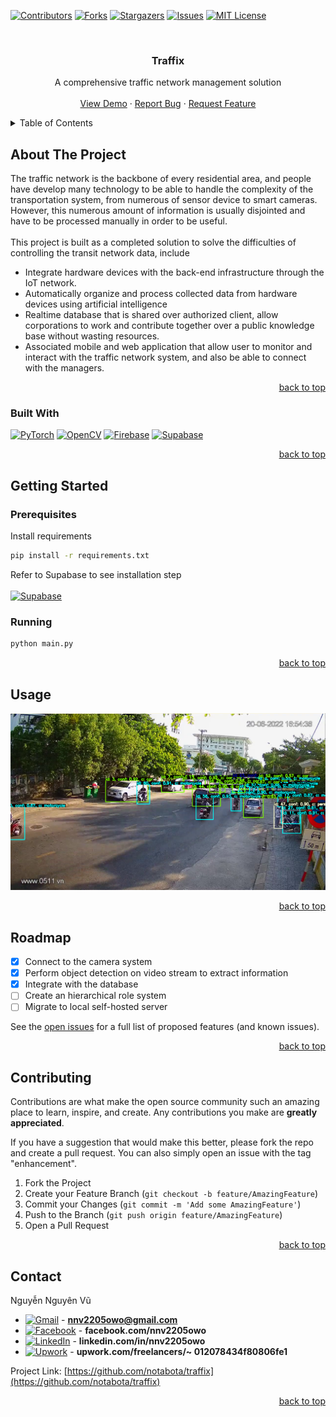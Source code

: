 <a name="readme-top"></a>

<!-- PROJECT SHIELDS -->

[![Contributors][contributors-shield]][contributors-url]
[![Forks][forks-shield]][forks-url]
[![Stargazers][stars-shield]][stars-url]
[![Issues][issues-shield]][issues-url]
[![MIT License][license-shield]][license-url]

<br />
<div align="center">

<h3 align="center">Traffix</h3>

<p align="center">
    A comprehensive traffic network management solution
    <br />
    <br />
    <a href="https://github.com/notabota/traffix">View Demo</a>
    ·
    <a href="https://github.com/notabota/traffix/issues">Report Bug</a>
    ·
    <a href="https://github.com/notabota/traffix/issues">Request Feature</a>
  </p>
</div>

<!-- TABLE OF CONTENTS -->

<details>
  <summary>Table of Contents</summary>
  <ol>
    <li>
      <a href="#about-the-project">About The Project</a>
      <ul>
        <li><a href="#built-with">Built With</a></li>
      </ul>
    </li>
    <li>
      <a href="#getting-started">Getting Started</a>
      <ul>
        <li><a href="#prerequisites">Prerequisites</a></li>
        <li><a href="#installation">Installation</a></li>
      </ul>
    </li>
    <li><a href="#usage">Usage</a></li>
    <li><a href="#roadmap">Roadmap</a></li>
    <li><a href="#contributing">Contributing</a></li>
    <li><a href="#contact">Contact</a></li>
  </ol>
</details>

<!-- ABOUT THE PROJECT -->

## About The Project

The traffic network is the backbone of every residential area, and people have develop many technology to be able to handle the complexity of the transportation system, from numerous of sensor device to smart cameras. However, this numerous amount of information is usually disjointed and have to be processed manually in order to be useful.
<br />
<br />
This project is built as a completed solution to solve the difficulties of controlling the transit network data, include

* Integrate hardware devices with the back-end infrastructure through the IoT network.
* Automatically organize and process collected data from hardware devices using artificial intelligence
* Realtime database that is shared over authorized client, allow corporations to work and contribute together over a public knowledge base without wasting resources.
* Associated mobile and web application that allow user to monitor and interact with the traffic network system, and also be able to connect with the managers.

<!-- Use the `BLANK_README.md` to get started. -->

<p style="text-align: right;"><a href="#readme-top">back to top</a></p>

### Built With

[![PyTorch][PyTorch]][PyTorch-url]
[![OpenCV][]][OpenCV-url]
[![Firebase][Firebase]][Firebase-url]
[![Supabase][Supabase]][Supabase-url]

[PyTorch]: https://img.shields.io/badge/PyTorch-%23EE4C2C.svg?style=for-the-badge&logo=PyTorch&logoColor=white

[PyTorch-url]: https://pytorch.org/

[OpenCV]: https://img.shields.io/badge/opencv-%23white.svg?style=for-the-badge&logo=opencv&logoColor=white

[OpenCV-url]: https://opencv.org/


[Supabase]: https://img.shields.io/badge/Supabase-3ECF8E?style=for-the-badge&logo=supabase&logoColor=white

[Supabase-url]: https://supabase.com/

<p style="text-align: right;"><a href="#readme-top">back to top</a></p>

<!-- GETTING STARTED -->

## Getting Started

### Prerequisites

Install requirements

```sh
pip install -r requirements.txt
```
Refer to Supabase to see installation step <br /><br />
[![Supabase][Supabase]][Supabase-url]


### Running

```sh
python main.py
```

<p style="text-align: right;"><a href="#readme-top">back to top</a></p>

<!-- USAGE EXAMPLES -->

## Usage

![img.png](img.png)

<p style="text-align: right;"><a href="#readme-top">back to top</a></p>

<!-- ROADMAP -->

## Roadmap

- [X]  Connect to the camera system
- [X]  Perform object detection on video stream to extract information
- [X]  Integrate with the database
- [ ]  Create an hierarchical role system
- [ ]  Migrate to local self-hosted server

See the [open issues](https://github.com/notabota/traffix/issues) for a full list of proposed features (and known issues).

<p style="text-align: right;"><a href="#readme-top">back to top</a></p>

<!-- CONTRIBUTING -->

## Contributing

Contributions are what make the open source community such an amazing place to learn, inspire, and create. Any
contributions you make are **greatly appreciated**.

If you have a suggestion that would make this better, please fork the repo and create a pull request. You can also
simply open an issue with the tag "enhancement".

1. Fork the Project
2. Create your Feature Branch (`git checkout -b feature/AmazingFeature`)
3. Commit your Changes (`git commit -m 'Add some AmazingFeature'`)
4. Push to the Branch (`git push origin feature/AmazingFeature`)
5. Open a Pull Request

<p style="text-align: right;"><a href="#readme-top">back to top</a></p>

## Contact

Nguyễn Nguyên Vũ

* [![Gmail][gmail]]() - **nnv2205owo@gmail.com**
* [![Facebook][facebook]](https://www.facebook.com/nnv2205owo/) - **facebook.com/nnv2205owo**
* [![LinkedIn][linkedin]](https://www.linkedin.com/in/nnv2205owo/) - **linkedin.com/in/nnv2205owo**
* [![Upwork][upwork]](https://www.upwork.com/freelancers/~012078434f80806fe1) - **upwork.com/freelancers/~
  012078434f80806fe1**

Project Link: [https://github.com/notabota/traffix](https://github.com/notabota/traffix)

<p style="text-align: right;"><a href="#readme-top">back to top</a></p>

<!-- MARKDOWN LINKS & IMAGES -->

[Firebase]: https://img.shields.io/badge/firebase-%23039BE5.svg?style=for-the-badge&logo=firebase

[Firebase-url]: https://firebase.google.com/

[contributors-shield]: https://img.shields.io/github/contributors/notabota/traffix.svg?style=for-the-badge

[contributors-url]: https://github.com/notabota/traffix/graphs/contributors

[forks-shield]: https://img.shields.io/github/forks/notabota/traffix.svg?style=for-the-badge

[forks-url]: https://github.com/notabota/traffix/network/members

[stars-shield]: https://img.shields.io/github/stars/notabota/traffix.svg?style=for-the-badge

[stars-url]: https://github.com/notabota/traffix/stargazers

[issues-shield]: https://img.shields.io/github/issues/notabota/traffix.svg?style=for-the-badge

[issues-url]: https://github.com/notabota/traffix/issues

[license-shield]: https://img.shields.io/github/license/notabota/traffix.svg?style=for-the-badge

[license-url]: https://github.com/notabota/traffix/blob/master/LICENSE.txt

[linkedin-shield]: https://img.shields.io/badge/-LinkedIn-black.svg?style=for-the-badge&logo=linkedin&colorB=555

[linkedin-url]: https://linkedin.com/in/nnv2205owo

[facebook]: https://img.shields.io/badge/Facebook-1877F2?style=for-the-badge&logo=facebook&logoColor=white

[gmail]: https://img.shields.io/badge/Gmail-D14836?style=for-the-badge&logo=gmail&logoColor=white

[linkedin]: https://img.shields.io/badge/LinkedIn-0077B5?style=for-the-badge&logo=linkedin&logoColor=white

[upwork]: https://img.shields.io/badge/UpWork-6FDA44?style=for-the-badge&logo=Upwork&logoColor=white
